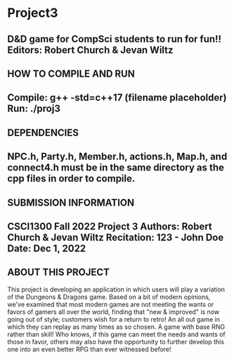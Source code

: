# Project3 #
D&D game for CompSci students to run for fun!!
Editors: Robert Church & Jevan Wiltz
------------------------
HOW TO COMPILE AND RUN
------------------------
Compile: g++ -std=c++17 (filename placeholder)
Run: ./proj3
------------------------
DEPENDENCIES
------------------------
NPC.h, Party.h, Member.h, actions.h, Map.h, and connect4.h must be in the same directory as the cpp 
files in order to compile.
------------------------
SUBMISSION INFORMATION
------------------------
CSCI1300 Fall 2022 Project 3
Authors: Robert Church & Jevan Wiltz
Recitation: 123 - John Doe
Date: Dec 1, 2022
------------------------
ABOUT THIS PROJECT
------------------------
This project is developing an application in which users will play a variation of the Dungeons & Dragons game. 
Based on a bit of modern opinions, we've examined that most 
modern games are not meeting the wants or favors of gamers all over the world, finding that "new & improved" is 
now going out of style; customers wish for a return to retro! An all out game in which they can replay as many 
times as so chosen. A game with base RNG rather than skill!
Who knows, if this game can meet the needs and wants of those in favor, others may also have the opportunity
to further develop this one into an even better RPG than ever witnessed before!
